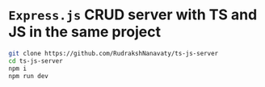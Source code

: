 # `Express.js` CRUD server with TS and JS in the same project
``` bash
git clone https://github.com/RudrakshNanavaty/ts-js-server
cd ts-js-server
npm i
npm run dev
```
